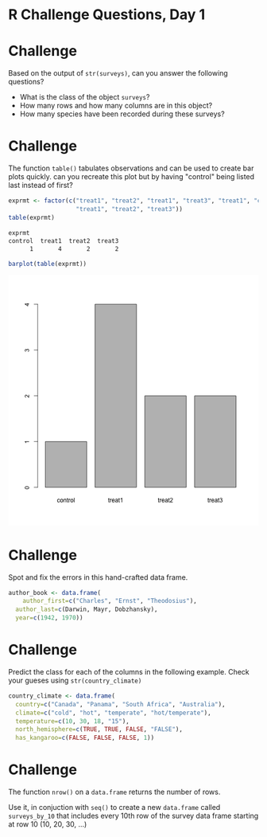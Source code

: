 R Challenge Questions, Day 1
========================================================

Challenge
=========

Based on the output of `str(surveys)`, can you answer the following questions?

* What is the class of the object `surveys`?
* How many rows and how many columns are in this object?
* How many species have been recorded during these surveys?

Challenge
=========

The function `table()` tabulates observations and can be used to create
bar plots quickly. can you recreate this plot but by having "control" being listed last instead of first?


```r
exprmt <- factor(c("treat1", "treat2", "treat1", "treat3", "treat1", "control",
                   "treat1", "treat2", "treat3"))
table(exprmt)
```

```
exprmt
control  treat1  treat2  treat3 
      1       4       2       2 
```

```r
barplot(table(exprmt))
```

![plot of chunk unnamed-chunk-1](r-challenge-questions-day-1-figure/unnamed-chunk-1-1.png) 

Challenge
=========

Spot and fix the errors in this hand-crafted data frame.


```r
author_book <- data.frame(
	author_first=c("Charles", "Ernst", "Theodosius"),
  author_last=c(Darwin, Mayr, Dobzhansky),
  year=c(1942, 1970))
```

Challenge
=========

Predict the class for each of the columns in the following example. Check your gueses using `str(country_climate)`


```r
country_climate <- data.frame(
  country=c("Canada", "Panama", "South Africa", "Australia"),
  climate=c("cold", "hot", "temperate", "hot/temperate"),
  temperature=c(10, 30, 18, "15"),
  north_hemisphere=c(TRUE, TRUE, FALSE, "FALSE"),
  has_kangaroo=c(FALSE, FALSE, FALSE, 1))
```

Challenge
=========

The function `nrow()` on a `data.frame` returns the number of rows. 

Use it,
in conjuction with `seq()` to create a new `data.frame` called
`surveys_by_10` that includes every 10th row of the survey data frame
starting at row 10 (10, 20, 30, ...)
